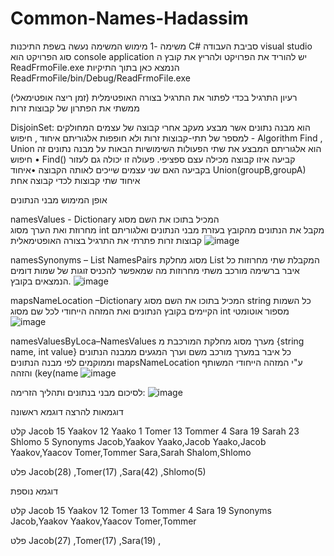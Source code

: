 # Common-Names-Hadassim

משימה -1 
 מימוש המשימה נעשה בשפת התיכנות 
C#
סביבת העבודה
visual studio 
סוג הפרויקט הוא
console application
יש להוריד את הפרויקט ולהריץ את קובץ ה
ReadFrmoFile.exe
הנמצא כאן בתוך התיקיות 
ReadFrmoFile/bin/Debug/ReadFrmoFile.exe
 
 רעיון התרגיל
 בכדי לפתור את התרגיל בצורה האופטימלית (זמן ריצה אופטימאלי) ממשתי את הפתרון של קבוצות זרות

DisjoinSet:
הוא מבנה נתונים אשר מבצע מעקב 
אחרי קבוצה של עצמים המחולקים למספר של תתי-קבוצות זרות ולא חופפות
אלגוריתם איחוד , חיפוש - Algorithm Find , Union הוא אלגוריתם המבצע את 
שתי הפעולות השימושיות הבאות על מבנה נתונים זה 
• חיפוש Find() 
קביעה איזו קבוצה מכילה עצם ספציפי. פעולה זו יכולה גם לעזור בקביעה האם שני עצמים
שייכים לאותה הקבוצה
•איחוד Union(groupB,groupA) 
איחוד שתי קבוצות לכדי קבוצה אחת

אופן המימוש
מבני הנתונים

namesValues - Dictionary המכיל בתוכו את השם מסוג  
מחרוזת ואת הערך מסוג int
מקבל את הנתונים מהקובץ
בעזרת מבני הנתונים ואלגוריתם קבוצות זרות פתרתי את התרגיל בצורה האופטימאלית
![image](https://user-images.githubusercontent.com/86923031/150659945-7bb6523d-d88c-4900-888d-bfc3122a7d29.png)

namesSynonyms – List
NamesPairs מסוג מחלקת List
המקבלת שתי מחרוזות 
כל איבר ברשימה מורכב משתי מחרוזות מה שמאפשר להכניס זוגות של שמות דומים הנמצאים בקובץ.
![image](https://user-images.githubusercontent.com/86923031/150659937-e5fd6216-a361-489c-b3ac-5e479aefef70.png)

mapsNameLocation –Dictionary המכיל בתוכו את השם מסוג string כל השמות הקיימים בקובץ הנתונים ואת המזהה הייחודי לכל שם מסוג int מספור אוטומטי
![image]((https://user-images.githubusercontent.com/86923031/150659932-41f3bdc3-98d5-40e0-8768-e638949cad43.png))

namesValuesByLoca–NamesValues
 מערך מסוג מחלקת 
המורכבת מ {string name, int value} 
כל איבר במערך מורכב משם וערך המגעים ממבנה הנתונים  
וממוקמים לפי מבנה הנתונים mapsNameLocation ע"י המזהה הייחודי המשותף והזהה (key(name
![image](https://user-images.githubusercontent.com/86923031/150660008-df74c25d-7821-40ec-8bc8-19f4dc5c2e6f.png)

לסיכום מבני בנתונים ותהליך הזרימה:
![image](https://user-images.githubusercontent.com/86923031/150660022-6a7f2a96-dcc9-43f2-aa48-5bb339d8bb8d.png)

דוגמאות להרצה
דוגמא ראשונה

קלט
Jacob 15
Yaakov 12
Yaako 1
Tomer 13
Tommer 4
Sara 19
Sarah 23
Shlomo 5
Synonyms
Jacob,Yaakov
Yaako,Jacob
Yaako,Jacob
Yaakov,Yaacov
Tomer,Tommer
Sara,Sarah
Shalom,Shlomo

פלט
 Jacob(28) ,Tomer(17) ,Sara(42) ,Shlomo(5)
 
 דוגמא נוספת
 
 קלט
Jacob 15
Yaakov 12
Tomer 13
Tommer 4
Sara 19
Synonyms
Jacob,Yaakov
Yaakov,Yaacov
Tomer,Tommer

 פלט
 Jacob(27) ,Tomer(17) ,Sara(19) ,


